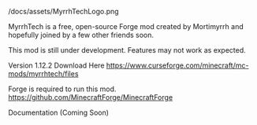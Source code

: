 
/docs/assets/MyrrhTechLogo.png

MyrrhTech is a free, open-source Forge mod created by Mortimyrrh and hopefully joined by a few other friends soon.

This mod is still under development. Features may not work as expected.


Version 1.12.2
Download Here
https://www.curseforge.com/minecraft/mc-mods/myrrhtech/files


Forge is required to run this mod.
https://github.com/MinecraftForge/MinecraftForge


Documentation (Coming Soon)
